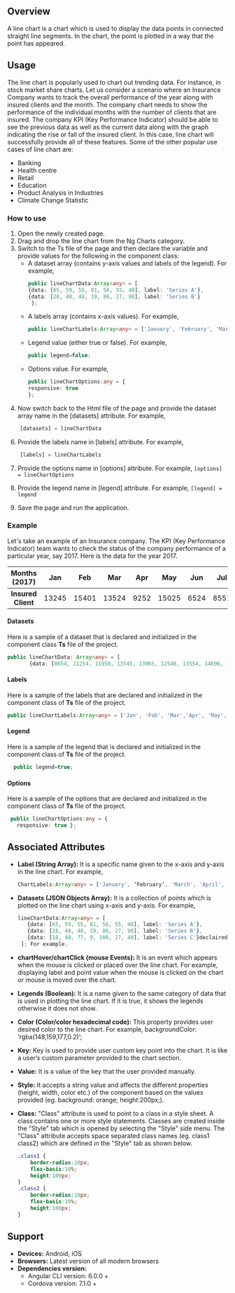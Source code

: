 ## Overview
A line chart is a chart which is used to display the data points in connected straight line segments. In the chart, the point is plotted in a way that the point has appeared.
## Usage
The line chart is popularly used to chart out trending data. For instance, in stock market share charts.
Let us consider a scenario where an Insurance Company wants to track the overall performance of the year along with insured clients and the month. The company chart needs to show the performance of the individual months with the number of clients that are insured. The company KPI (Key Performance Indicator) should be able to see the previous data as well as the current data along with the graph indicating the rise or fall of the insured client. In this case, line chart will successfully provide all of these features.
Some of the other popular use cases of line chart are:
- Banking
- Health centre
- Retail
- Education
- Product Analysis in Industries
- Climate Change Statistic

### How to use
1. Open the newly created page.
2. Drag and drop the line chart from the Ng Charts category.
3. Switch to the Ts file of the page and then declare the variable and provide values for the following in the component class: 
    * A dataset array (contains y-axis values and labels of the legend). For example,
        ```typescript 
        public lineChartData:Array<any> = [
        {data: [65, 59, 55, 81, 56, 55, 40], label: 'Series A'},
        {data: [28, 48, 40, 19, 86, 27, 90], label: 'Series B'}
         ];
        ```
    * A labels array (contains x-axis values). For example,
        ```typescript
        public lineChartLabels:Array<any> = ['January', 'February', 'March','April', 'May', 'June', 'July'];
        ```
    * Legend value (either true or false). For example, 
        ```typescript
        public legend=false;
        ```
    * Options value. For example,
        ```typescript
        public lineChartOptions:any = {
        responsive: true
        };
        ```
4. Now switch back to the Html file of the page and provide the dataset array name in the [datasets] attribute. For example,
```ts
	[datasets] = lineChartData
```
6. Provide the labels name in [labels] attribute. For example,
```ts
	[labels] = lineChartLabels
```
7. Provide the options name in [options] attribute. For example, `[options] = lineChartOptions`
	
8. Provide the legend name in [legend] attribute. For example, `[legend] = legend`
9. Save the page and run the application.

### Example
Let's take an example of an Insurance company. The KPI (Key Performance Indicator) team wants to check the status of the company performance of a particular year, say 2017. 
Here is the data for the year 2017. 

| Months (2017) | Jan | Feb | Mar | Apr | May | Jun | Jul | Aug | Sep | Oct | Nov | Dec |
| :------: | :------: | :------: | :------: | :------: | :------: | :------: | :------: | :------: | :------: | :------: | :------: | :------: |
| **Insured Client** | 13245 | 15401 | 13524 | 9252 | 15025 | 6524 | 8551 | 19321 | 13054 | 15655 | 11024 | 16542 |  

#### Datasets
Here is a sample of a dataset that is declared and initialized in the component class **Ts** file of the project. 
```typescript
public lineChartData: Array<any> = [
       {data: [8654, 11254, 11958, 13545, 13965, 12548, 13554, 14696, 14979, 16585, 16964, 17015], label: ' Insurance Statistic Year 2017'}];
```
#### Labels
Here is a sample of the labels that are declared and initialized in the component class of **Ts** file of the project.
```typescript
public lineChartLabels:Array<any> = ['Jan', 'Feb', 'Mar','Apr', 'May', 'Jun', 'Jul', 'Aug', 'Sep', 'Oct', 'Nov', 'Dec'];
```
#### Legend
Here is a sample of the legend that is declared and initialized in the component class of **Ts** file of the project.
```typescript
  public legend=true;
```
#### Options
Here is a sample of the options that are declared and initialized in the component class of **Ts** file of the project.
```typescript
 public lineChartOptions:any = {
   responsive: true };
```
## Associated Attributes
- **Label (String Array):** It is a specific name given to the x-axis and y-axis in the line chart. For example, 
    ```typescript
    ChartLabels:Array<any> = ['January', ‘February’, 'March', 'April', 'May', 'June', 'July'];
    ```

-   **Datasets (JSON Objects Array):** It is a collection of points which is plotted on the line chart using x-axis and y-axis. For example,
    ```typescript
    lineChartData:Array<any> = [
       {data: [65, 59, 55, 81, 56, 55, 40], label: 'Series A'},
       {data: [28, 48, 40, 19, 86, 27, 90], label: 'Series B'},
       {data: [18, 48, 77, 9, 100, 27, 40], label: 'Series C'}declaired
     ]; For example,
    ```
- **chartHover/chartClick (mouse Events):** It is an event which appears when the mouse is clicked or placed over the line chart. For example, displaying label and point value when the mouse is clicked on the chart or mouse is moved over the chart. 
- **Legends (Boolean):** It is a name given to the same category of data that is used in plotting the line chart. If it is true, it shows the legends otherwise it does not show.
- **Color (Color/color hexadecimal code):** This property provides user desired color to the line chart. For example, backgroundColor: ‘rgba(148,159,177,0.2)’;

-   **Key:** Key is used to provide user custom key point into the chart. It is like a user’s custom parameter provided to the chart section.

-   **Value:** It is a value of the key that the user provided manually.

- **Style:** It accepts a string value and affects the different properties (height, width, color etc.) of the component based on the values provided (eg. background: orange; height:200px;).

- **Class:** "Class" attribute is used to point to a class in a style sheet. A class contains one or more style statements. Classes are created inside the "Style" tab which is opened by selecting the "Style" side menu. The "Class" attribute accepts space separated class names (eg. class1 class2) which are defined in the "Style" tab as shown below.
    ```css
    .class1 {
        border-radius:10px;
        flex-basis:10%;
        height:100px;
    }
    .class2 {
        border-radius:10px;
        flex-basis:10%;
        height:100px;
    }
    
    ```
## Support
- **Devices:** Android, iOS
- **Browsers:**  Latest version of all modern browsers
- **Dependencies version:** 
    - Angular CLI version: 6.0.0 + 
    - Cordova version: 7.1.0 +

